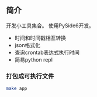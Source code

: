 ## 简介

开发小工具集合。 使用PySide6开发。
- 时间和时间戳相互转换
- json格式化
- 查询crontab表达式执行时间
- 简易python repl


### 打包成可执行文件
```bash
make app
```

